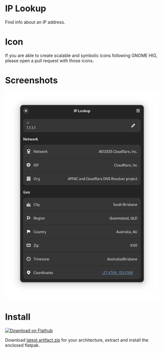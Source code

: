 # IP Lookup

Find info about an IP address.

# Icon

If you are able to create scalable and symbolic icons following GNOME HIG,
please open a pull request with those icons.

# Screenshots

![Main Window](screenshot/window.png)

# Install

<a href='https://flathub.org/apps/io.github.bytezz.IPLookup'><img width='240' alt='Download on Flathub' src='https://dl.flathub.org/assets/badges/flathub-badge-en.png'/></a>

Download [latest artifact zip](https://nightly.link/Bytezz/IPLookup-gtk/workflows/ci/master) for your architecture,
extract and install the enclosed flatpak.
